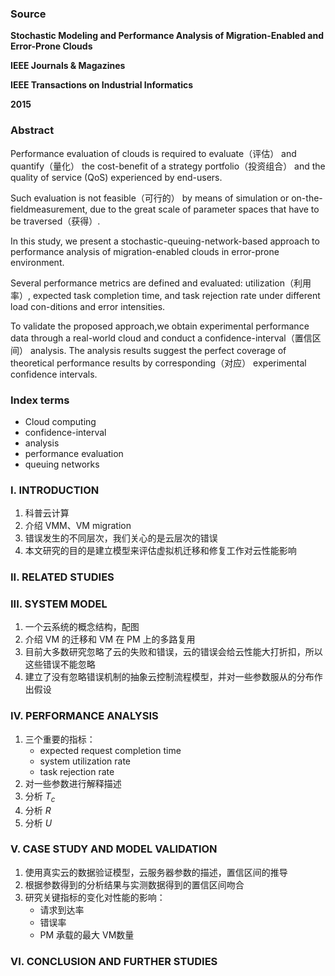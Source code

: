 ### Source

**Stochastic Modeling and Performance Analysis of Migration-Enabled and Error-Prone Clouds**

**IEEE Journals & Magazines**

**IEEE Transactions on Industrial Informatics**

**2015**

### Abstract

Performance evaluation of clouds is required to evaluate（评估） and quantify（量化） the cost-benefit of a strategy portfolio（投资组合） and the quality of service (QoS) experienced by end-users.

Such evaluation is not feasible（可行的） by means of simulation or on-the-fieldmeasurement, due to the great scale of parameter spaces that have to be traversed（获得）. 

In this study, we present a stochastic-queuing-network-based approach to performance analysis of migration-enabled clouds in error-prone environment. 

Several performance metrics are defined and evaluated: utilization（利用率）, expected task completion time, and task rejection rate under different load con-ditions and error intensities. 

To validate the proposed approach,we obtain experimental performance data through a real-world cloud and conduct a confidence-interval（置信区间） analysis. The analysis results suggest the perfect coverage of theoretical performance results by corresponding（对应） experimental confidence intervals.

### Index terms

* Cloud computing
* confidence-interval
* analysis
* performance evaluation
* queuing networks


### I. INTRODUCTION​

1. 科普云计算
2. 介绍 VMM、VM migration
3. 错误发生的不同层次，我们关心的是云层次的错误
4. 本文研究的目的是建立模型来评估虚拟机迁移和修复工作对云性能影响

### II. RELATED STUDIES

### III. SYSTEM MODEL

1. 一个云系统的概念结构，配图
2. 介绍 VM 的迁移和 VM 在 PM 上的多路复用
3. 目前大多数研究忽略了云的失败和错误，云的错误会给云性能大打折扣，所以这些错误不能忽略
4. 建立了没有忽略错误机制的抽象云控制流程模型，并对一些参数服从的分布作出假设

### IV. PERFORMANCE ANALYSIS

1. 三个重要的指标：
   * expected request completion time
   * system utilization rate
   * task rejection rate
2. 对一些参数进行解释描述
3. 分析$\ T_{c}$
4. 分析$\ R$
5. 分析$\ U$

### V. CASE STUDY AND MODEL VALIDATION

1. 使用真实云的数据验证模型，云服务器参数的描述，置信区间的推导
2. 根据参数得到的分析结果与实测数据得到的置信区间吻合
3. 研究关键指标的变化对性能的影响：
   * 请求到达率
   * 错误率
   * PM 承载的最大 VM数量

### VI. CONCLUSION AND FURTHER STUDIES



​	

